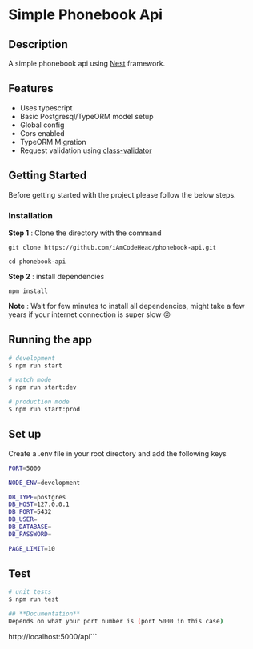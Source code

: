 # **Simple Phonebook Api**

## Description

A simple phonebook api using [Nest](https://github.com/nestjs/nest) framework.

## Features
* Uses typescript
* Basic Postgresql/TypeORM model setup
* Global config
* Cors enabled
* TypeORM Migration
* Request validation using [class-validator](https://www.npmjs.com/package/class-validator)

## **Getting Started**
Before getting started with the project please follow the below steps.

### **Installation**
**Step 1** : Clone the directory with the command

```
git clone https://github.com/iAmCodeHead/phonebook-api.git
```
```
cd phonebook-api
```

**Step 2** : install dependencies
```
npm install
```
**Note** : Wait for few minutes to install all dependencies, might take a few years if your internet connection is super slow :stuck_out_tongue_winking_eye:


## Running the app

```bash
# development
$ npm run start

# watch mode
$ npm run start:dev

# production mode
$ npm run start:prod
```
## Set up

Create a .env file in your root directory and add the following keys

```bash
PORT=5000

NODE_ENV=development

DB_TYPE=postgres
DB_HOST=127.0.0.1
DB_PORT=5432
DB_USER=
DB_DATABASE=
DB_PASSWORD=

PAGE_LIMIT=10
```

## Test

```bash
# unit tests
$ npm run test

## **Documentation**
Depends on what your port number is (port 5000 in this case)
```
http://localhost:5000/api```
